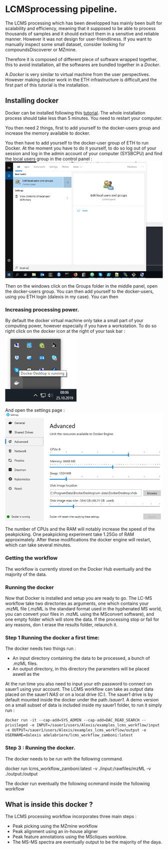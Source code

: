 # LCMSprocessing pipeline.

The LCMS processing which has been developped has mainly been built for scalability and
efficiency, meaning that it supposed to be able to process thousands of samples and it should
extract them in a sensitive and reliable manner. However it was not design for user-friendliness.
If you want to manually inspect some small dataset, consider looking for compoundsDiscoverer or MZmine.

Therefore it is composed of different piece of software wrapped together, this to avoid installation, all the softwares are bundled together in a *Docker*.

A *Docker* is very similar to virtual machine from the user perspectives. However making docker work in the ETH infrastructure is difficult,and the first part of this tutorial is the installation.

## Installing docker

Docker can be installed following this [tutorial](https://runnable.com/docker/install-docker-on-windows-10).
The whole installation process should take less than 5 minutes. You need to restart your computer.

 You then need 2 things, first to add yourself to the docker-users group and increase the memory available to docker.

You then have to add yourself to the docker-user group of ETH to run Docker. At the moment you have to do it yourself, to do so log out of your session and log in the admin account of your computer (SYSBCPU) and find the local users group in the control panel :
![alt text](imgs/local_users.png)

Then on the windows click on the Groups folder in the middle panel, open the docker-users group. You  can then add yourself to the docker-users, using you ETH login (dalexis in my case). You can then

### Increasing processing power.
By default the docker virtual machine only take a small part of your computing power, however especially if you have a workstation. To do so right click on the docker icon at the right of your task bar :
 ![alt text](imgs/icon_docker.png)

And open the settings page :
 ![alt text](imgs/increasing_power.png)

The number of CPUs and the RAM will notably increase the speed of the peakpicking. One peakpicking experiment take 1.25Go of RAM approximately. After these modifications the docker engine will restart, which can take several minutes.

### Getting the workflow
The workflow is currently stored on the Docker Hub eventually and the majority of the data.

### Running the docker
Now that Docker is installed and setup you are ready to go. The LC-MS workflow take two directories as arguments, one which contains
your .mzML file (.mzML is the standard format used in the hyphenated MS world, you can convert your files in .mzML using the MSconvert software), and one empty folder which will store the data. If the processing stop or fail for any reasons, don t erase the results folder, relaunch it.




### Step 1 Running the docker a first time:
The docker needs two things run :
* An input directory containing the data to be processed, a bunch of .mzML files.
* An output directory, in this directory the parameters will be placed aswell as the

At the run time you also need to input your eth password to connect on sauer1 using your account.
The LCMS workflow can take as output data placed on the sauer1 *NAS* or on a local drive (C:). The sauer1 drive is by default mounted inside the docker under the path */sauer1*. A demo version on a small subset of data is included inside my sauer1 folder, to run it simply run :

```
docker run -it --cap-add=SYS_ADMIN --cap-add=DAC_READ_SEARCH --privileged -e INPUT=/sauer1/users/Alexis/examples_lcms_workflow/input -e OUTPUT=/sauer1/users/Alexis/examples_lcms_workflow/output -e USERNAME=dalexis adelabriere/lcms_workflow_zamboni:latest
```



### Step 3 : Running the docker.

The docker needs to be run with the following command.

docker run lcms_workflow_zamboni:latest -v ./input:/rawfiles/mzML -v ./output:/output

The docker run eventually the following ocmmand inside the following workflow


## What is inside this docker ?

The LCMS processing workflow incorporates three main steps :
- Peak picking using the MZmine workflow
- Peak alignment using an in-house aligner
- Peak feature annotations using the MScliques worklow.
- The MS-MS spectra are eventually output to be the majority of the daya.
